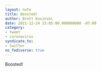 ```yaml
---
layout: note
title: Boosted!
author: Brett Kosinski
date: 2021-12-24 15:05:00.000000000 -07:00
category:
- tweet
- coronavirus
syndicate_to:
- twitter
no_fediverse: true
---
```

Boosted!